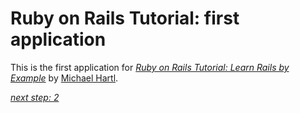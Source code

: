 # Ruby on Rails Tutorial: first application

This is the first application for
[*Ruby on Rails Tutorial: Learn Rails by Example*](http://railstutorial.org/)
by [Michael Hartl](http://michaelhartl.com/).

[*next step: 2*](http://ruby.railstutorial.org/chapters/a-demo-app#top)